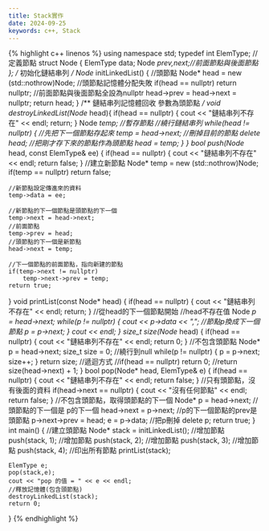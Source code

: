 ```yaml
---
title: Stack實作
date: 2024-09-25
keywords: c++, Stack 
---
```


{% highlight c++ linenos %}
using namespace std;
typedef int ElemType;
//定義節點
struct Node {
    ElemType data;
    Node *prev,*next;//前面節點與後面節點
};
/**
 初始化鏈結串列
 */
Node* initLinkedList() {
    //頭節點
    Node* head = new (std::nothrow)Node;
    //頭節點記憶體分配失敗
    if(head == nullptr) return nullptr;
    //前面節點與後面節點全設為nullptr
    head->prev = head->next = nullptr;
    return head;
}
/**
 鏈結串列記憶體回收
 參數為頭節點
 */
void destroyLinkedList(Node* head){
    if(head == nullptr) {
        cout << "鏈結串列不存在" << endl;
        return;
    }
    Node *temp; //暫存節點
    //繞行鏈結串列
    while(head != nullptr) {
        //先把下一個節點存起來
        temp = head->next;
        //刪掉目前的節點
        delete head;
        //把剛才存下來的節點作為頭節點
        head = temp;
    }
}
bool push(Node* head, const ElemType& ee) {
    if(head == nullptr) {
        cout << "鏈結串列不存在" << endl;
        return false;
    }
    //建立新節點
    Node* temp = new (std::nothrow)Node;
    if(temp == nullptr) return false;
    
    //新節點設定傳進來的資料
    temp->data = ee;
    
    //新節點的下一個節點是頭節點的下一個
    temp->next = head->next;
    //前面節點
    temp->prev = head;
    //頭節點的下一個是新節點
    head->next = temp;
    
    //下一個節點的前面節點，指向新建的節點
    if(temp->next != nullptr)
        temp->next->prev = temp;
    return true;
}
void printList(const Node* head) {
    if(head == nullptr) {
        cout << "鏈結串列不存在" << endl;
        return;
    }
    //從head的下一個節點開始
    //head不存在值
    Node *p = head->next;
    while(p != nullptr) {
        cout << p->data << ",";
        //節點p換成下一個節點
        p = p->next;
    }
    cout << endl;
}
size_t size(Node* head) {
    if(head == nullptr) {
        cout << "鏈結串列不存在" << endl;
        return 0;
    }
    //不包含頭節點
    Node* p = head->next;
    size_t size = 0;
    //繞行到null
    while(p != nullptr) {
        p = p->next;
        size++;
    }
    return size;
    //遞迴方式
    //if(head == nullptr) return 0;
    //return size(head->next) + 1;
}
bool pop(Node* head, ElemType& e) {
    if(head == nullptr) {
        cout << "鏈結串列不存在" << endl;
        return false;
    }
    //只有頭節點，沒有後面的資料
    if(head->next == nullptr) {
        cout << "沒有任何節點" << endl;
        return false;
    }
    //不包含頭節點，取得頭節點的下一個
    Node* p = head->next;
    //頭節點的下一個是 p的下一個
    head->next = p->next;
    //p的下一個節點的prev是頭節點
    p->next->prev = head;
    e = p->data;
    //把p刪掉
    delete p;
    return true;
}
int main() {
    //建立頭節點
    Node* stack = initLinkedList();
    //增加節點
    push(stack, 1);
    //增加節點
    push(stack, 2);
    //增加節點
    push(stack, 3);
    //增加節點
    push(stack, 4);
    //印出所有節點
    printList(stack);
    
    ElemType e;
    pop(stack,e);
    cout << "pop 的值 = " << e << endl;
    //釋放記憶體(包含頭節點)
    destroyLinkedList(stack);
    return 0;
}
{% endhighlight %}